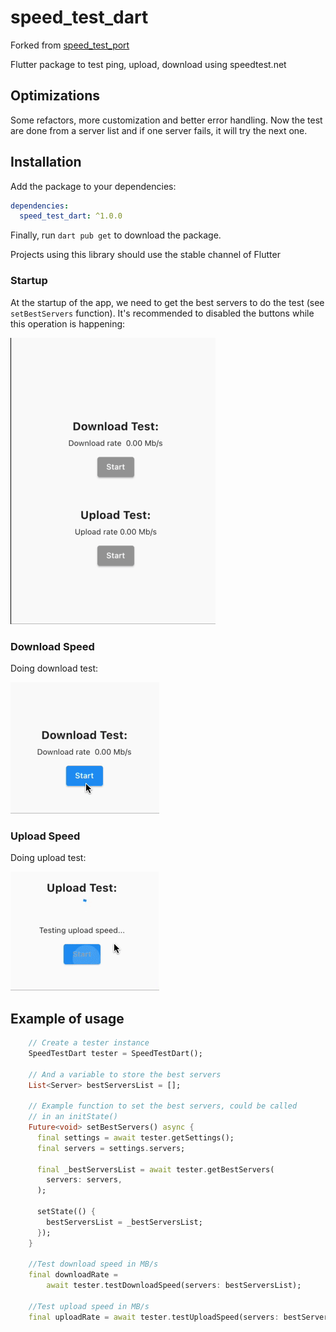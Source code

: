 # speed_test_dart

Forked from [speed_test_port](https://pub.dev/packages/speed_test_port)

Flutter package to test ping, upload, download using speedtest.net

## Optimizations

Some refactors, more customization and better error handling. Now the test are done from a server
list and if one server fails, it will try the next one.

## Installation

Add the package to your dependencies:

```yaml
dependencies:
  speed_test_dart: ^1.0.0
```

Finally, run `dart pub get` to download the package.

Projects using this library should use the stable channel of Flutter

### Startup

At the startup of the app, we need to get the best servers to do the test (see `setBestServers`
function). It's recommended to disabled the buttons while this operation is happening:

![Startup](./media/startup.gif)

### Download Speed

Doing download test:

![Download test](./media/download.gif)

### Upload Speed

Doing upload test:

![Upload test](./media/upload.gif)

## Example of usage

```dart
    // Create a tester instance
    SpeedTestDart tester = SpeedTestDart();

    // And a variable to store the best servers
    List<Server> bestServersList = [];

    // Example function to set the best servers, could be called
    // in an initState()
    Future<void> setBestServers() async {
      final settings = await tester.getSettings();
      final servers = settings.servers;

      final _bestServersList = await tester.getBestServers(
        servers: servers,
      );

      setState(() {
        bestServersList = _bestServersList;
      });
    }

    //Test download speed in MB/s
    final downloadRate =
        await tester.testDownloadSpeed(servers: bestServersList);

    //Test upload speed in MB/s
    final uploadRate = await tester.testUploadSpeed(servers: bestServersList);
```
